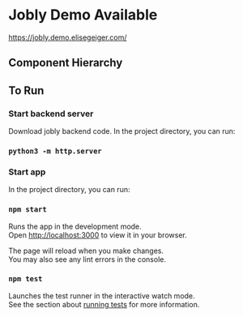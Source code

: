 # Jobly Demo Available
https://jobly.demo.elisegeiger.com/

## Component Hierarchy

## To Run

### Start backend server

Download jobly backend code. In the project directory, you can run:

### `python3 -m http.server`


### Start app

In the project directory, you can run:

### `npm start`

Runs the app in the development mode.\
Open [http://localhost:3000](http://localhost:3000) to view it in your browser.

The page will reload when you make changes.\
You may also see any lint errors in the console.

### `npm test`

Launches the test runner in the interactive watch mode.\
See the section about [running tests](https://facebook.github.io/create-react-app/docs/running-tests) for more information.

